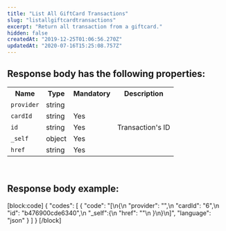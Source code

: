 ```yaml
---
title: "List All GiftCard Transactions"
slug: "listallgiftcardtransactions"
excerpt: "Return all transaction from a giftcard."
hidden: false
createdAt: "2019-12-25T01:06:56.270Z"
updatedAt: "2020-07-16T15:25:08.757Z"
---
```

## Response body has the following properties: 
<table>
    <tr>
        <th>Name</th>
        <th>Type</th>
        <th> Mandatory </th>
        <th>Description</th>
    </tr>
<tr>
        <td><code>provider</code></td>
        <td>string</td>
       <td></td>
        <td></td>
    </tr>    <tr>
        <td><code>cardId</code></td>
        <td>string</td>
       <td>Yes</td>
        <td></td>
    </tr>
 <tr>
        <td><code>id</code></td>
        <td>string</td>
         <td>Yes</td>
        <td>Transaction's ID</td>
    </tr>
 <tr>
        <td><code>_self</code></td>
        <td>object</td>
        <td>Yes</td>
        <td></td>
    </tr>
    <tr>
        <td><code>href</code></td>
        <td>string</td>
        <td>Yes</td>
        <td></td>
    </tr>
</table>

</br>

## Response body example:
[block:code]
{
  "codes": [
    {
      "code": "[\n{\n        \"provider\": \"\",\n        \"cardId\": \"6\",\n        \"id\": \"b476900cde6340\",\n        \"_self\":{\n            \"href\": \"\"\n        }\n}\n]",
      "language": "json"
    }
  ]
}
[/block]